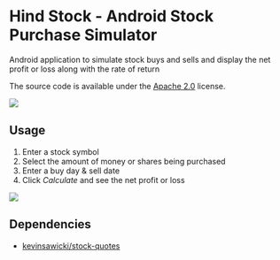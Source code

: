 # Hind Stock - Android Stock Purchase Simulator

Android application to simulate stock buys and sells and display the net profit
or loss along with the rate of return

The source code is available under the [Apache 2.0](http://www.apache.org/licenses/LICENSE-2.0.html)
license.

<a href="https://play.google.com/store/apps/details?id=com.github.kevinsawicki.hindstock" alt="Download from Google Play">
  <img src="http://www.android.com/images/brand/android_app_on_play_large.png">
</a>

## Usage

1. Enter a stock symbol
2. Select the amount of money or shares being purchased
3. Enter a buy day & sell date
4. Click *Calculate* and see the net profit or loss

![](http://img.skitch.com/20120401-nx1a3975yr4nctqf8ea9puwkx4.png)

## Dependencies

* [kevinsawicki/stock-quotes](https://github.com/kevinsawicki/stock-quotes)

